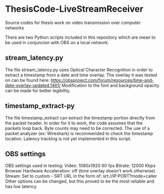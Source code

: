 # ThesisCode-LiveStreamReceiver
Source codes for thesis work on video transmission over computer networks

There are two Python scripts included in this repository which are mean to be used in conjuncion with OBS on a local network.

## stream_latency.py
The file stream_latency.py uses Optical Character Recognition in order to extract a timestamp from a date and time overlay.
The overlay it was tested on can be found here: https://obsproject.com/forum/resources/time-and-date-overlay-updated.1461/
  Modification to the font and background opacity can be made for better legibility.

## timestamp_extract-py
The file timestamp_extract can extract the timestamp portion directly from the packet header.
  In order for it to work, the code assumes that the packets loop back. Byte counts may need to be corrected.
  The use of a packet analyzer (ex: Wireshark) is recommended to check the timestamp location.
  Latency tracking is not yet implemented in this script.

## OBS settings
OBS settings used in testing:
  Video: 1080x1920 60 fps
  Bitrate: 12000 Kbps
  Browser Hardware Acceleration: off (time overlay doesn't work otherwise)
  Stream: Set to custom - SRT URL in the form of: srt://IP:PORT?mode=caller
          Other options can be changed, but this proved to be the most reliable and has low latency.
